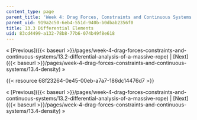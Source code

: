 ```yaml
---
content_type: page
parent_title: 'Week 4: Drag Forces, Constraints and Continuous Systems'
parent_uid: 919a2c50-6eb4-551d-940b-b0dbab2356f0
title: 13.3 Differential Elements
uid: 83cd4499-a132-78b8-77b6-074b49f8e618
---
```


« [Previous]({{< baseurl >}}/pages/week-4-drag-forces-constraints-and-continuous-systems/13.2-differential-analysis-of-a-massive-rope) | [Next]({{< baseurl >}}/pages/week-4-drag-forces-constraints-and-continuous-systems/13.4-density) »

{{< resource 68f23264-0e45-00eb-a7a7-186dc14476d7 >}}

« [Previous]({{< baseurl >}}/pages/week-4-drag-forces-constraints-and-continuous-systems/13.2-differential-analysis-of-a-massive-rope) | [Next]({{< baseurl >}}/pages/week-4-drag-forces-constraints-and-continuous-systems/13.4-density) »